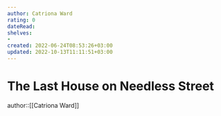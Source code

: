 ```yaml
---
author: Catriona Ward
rating: 0
dateRead: 
shelves: 
- 
created: 2022-06-24T08:53:26+03:00
updated: 2022-10-13T11:11:51+03:00
---
```

# The Last House on Needless Street

author::[[Catriona Ward]]